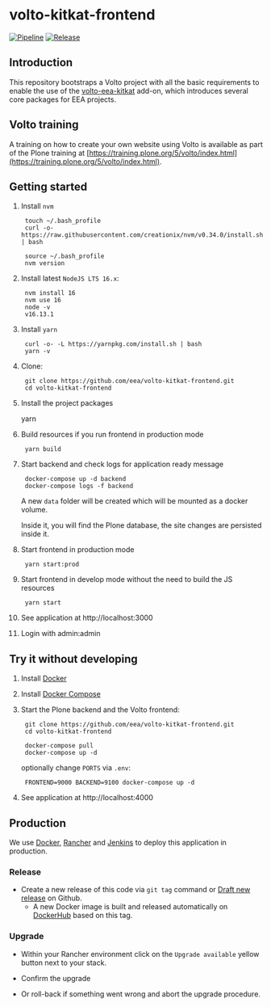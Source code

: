 # volto-kitkat-frontend

[![Pipeline](https://ci.eionet.europa.eu/buildStatus/icon?job=volto%2Fvolto-kitkat-frontend%2Fmaster&subject=pipeline)](https://ci.eionet.europa.eu/view/Github/job/volto/job/volto-kitkat-frontend/job/master/display/redirect)
[![Release](https://img.shields.io/github/v/release/eea/volto-kitkat-frontend?sort=semver)](https://github.com/eea/volto-kitkat-frontend/releases)

## Introduction

This repository bootstraps a Volto project with all the basic requirements to enable the use of the [volto-eea-kitkat](https://github.com/eea/volto-eea-kitkat) add-on, which introduces several core packages for EEA projects.

## Volto training

A training on how to create your own website using Volto is available as part of the Plone training at [https://training.plone.org/5/volto/index.html](https://training.plone.org/5/volto/index.html).


## Getting started

1. Install `nvm`

        touch ~/.bash_profile
        curl -o- https://raw.githubusercontent.com/creationix/nvm/v0.34.0/install.sh | bash

        source ~/.bash_profile
        nvm version

2. Install latest `NodeJS LTS 16.x`:

        nvm install 16
        nvm use 16
        node -v
        v16.13.1

3. Install `yarn`

        curl -o- -L https://yarnpkg.com/install.sh | bash
        yarn -v

4. Clone:

        git clone https://github.com/eea/volto-kitkat-frontend.git
        cd volto-kitkat-frontend

5. Install the project packages

      yarn

6. Build resources if you run frontend in production mode

        yarn build

7. Start backend and check logs for application ready message

        docker-compose up -d backend
        docker-compose logs -f backend
   A new `data` folder will be created which will be mounted as a docker volume.
   
   Inside it, you will find the Plone database,
   the site changes are persisted inside it.

8. Start frontend in production mode

        yarn start:prod
 
9. Start frontend in develop mode without the need to build the JS resources

        yarn start

10. See application at http://localhost:3000

11. Login with admin:admin

## Try it without developing

1. Install [Docker](https://docs.docker.com/install/)
1. Install [Docker Compose](https://docs.docker.com/compose/install/)
1. Start the Plone backend and the Volto frontend:

        git clone https://github.com/eea/volto-kitkat-frontend.git
        cd volto-kitkat-frontend

        docker-compose pull
        docker-compose up -d

    optionally change `PORTS` via `.env`:

        FRONTEND=9000 BACKEND=9100 docker-compose up -d

1. See application at http://localhost:4000

## Production

We use [Docker](https://www.docker.com/), [Rancher](https://rancher.com/) and [Jenkins](https://jenkins.io/) to deploy this application in production.

### Release

* Create a new release of this code via `git tag` command or [Draft new release](https://github.com/eea/volto-kitkat-frontend/releases/new) on Github.
  * A new Docker image is built and released automatically on [DockerHub](https://hub.docker.com/r/eeacms/volto-kitkat-frontend) based on this tag.

### Upgrade

* Within your Rancher environment click on the `Upgrade available` yellow button next to your stack.

* Confirm the upgrade

* Or roll-back if something went wrong and abort the upgrade procedure.
